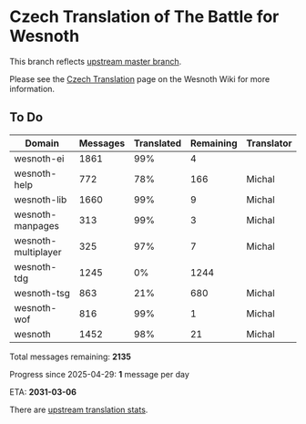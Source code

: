 # Czech Translation of The Battle for Wesnoth

This branch reflects [upstream master branch](https://github.com/wesnoth/wesnoth/tree/master).

Please see the [Czech Translation](https://wiki.wesnoth.org/CzechTranslation) page on the Wesnoth Wiki for more information.

## To Do

Domain | Messages | Translated | Remaining | Translator
------ | -------- | ---------- | --------- | ----------
wesnoth-ei | 1861 | 99% | 4 |
wesnoth-help | 772 | 78% | 166 | Michal
wesnoth-lib | 1660 | 99% | 9 | Michal
wesnoth-manpages | 313 | 99% | 3 | Michal
wesnoth-multiplayer | 325 | 97% | 7 | Michal
wesnoth-tdg | 1245 | 0% | 1244 |
wesnoth-tsg | 863 | 21% | 680 | Michal
wesnoth-wof | 816 | 99% | 1 | Michal
wesnoth | 1452 | 98% | 21 | Michal

Total messages remaining: **2135**

Progress since 2025-04-29: **1** message per day

ETA: **2031-03-06**

There are [upstream translation stats](https://www.wesnoth.org/gettext/?view=langs&version=master&lang=cs).
